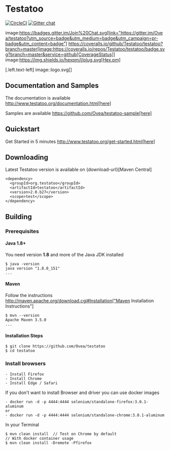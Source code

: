 # Testatoo

[![CircleCI](https://circleci.com/gh/Testatoo/testatoo.svg?style=svg)](https://circleci.com/gh/Testatoo/testatoo)
[![Gitter chat](https://badges.gitter.im/gitterHQ/gitter.png)](https://gitter.im/Ovea/testatoo)

image:https://badges.gitter.im/Join%20Chat.svg[link="https://gitter.im/Ovea/testatoo?utm_source=badge&utm_medium=badge&utm_campaign=pr-badge&utm_content=badge"]
https://coveralls.io/github/Testatoo/testatoo?branch=master[image:https://coveralls.io/repos/Testatoo/testatoo/badge.svg?branch=master&service=github[CoverageStatus]]
image:https://img.shields.io/hexpm/l/plug.svg[Hex.pm]

[.left.text-left]
image::logo.svg[]

## Documentation and Samples

The documentation is available http://www.testatoo.org/documentation.html[here]

Samples are available https://github.com/Ovea/testatoo-sample[here]

## Quickstart

Get Started in 5 minutes http://www.testatoo.org/get-started.html[here]

## Downloading

Latest Testatoo version is available on {download-url}[Maven Central]

    <dependency>
      <groupId>org.testatoo</groupId>
      <artifactId>testatoo</artifactId>
      <version>2.0.b27</version>
      <scope>test</scope>
    </dependency>

## Building

### Prerequisites

#### Java 1.8+

You need version **1.8** and more of the Java JDK installed

    $ java -version
    java version "1.8.0_151"
    ...
    
#### Maven

Follow the instructions http://maven.apache.org/download.cgi#Installation["Maven Installation Instructions"]

    $ mvn --version  
    Apache Maven 3.5.0
    ...

#### Installation Steps

    $ git clone https://github.com/Ovea/testatoo
    $ cd testatoo

### Install browsers
    - Install Firefox
    - Install Chrome
    - Install Edge / Safari

If you don't want to install Browser and driver you can use docker images

    - docker run -d -p 4444:4444 selenium/standalone-firefox:3.0.1-aluminum
    or
    - docker run -d -p 4444:4444 selenium/standalone-chrome:3.0.1-aluminum

In your Terminal

    $ mvn clean install  // Test on Chrome by default
    // With docker container usage
    $ mvn clean install -Dremote -Pfirefox
